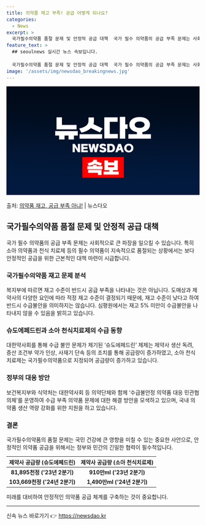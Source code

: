 ```yaml
---
title: 의약품 재고 부족! 공급 어떻게 되나요?
categories:
  - News
excerpt: >
  국가필수의약품 품절 문제 및 안정적 공급 대책  국가 필수 의약품의 공급 부족 문제는 사회적으로 큰 파장을 …
feature_text: >
  ## seoulnews 실시간 뉴스 속보입니다.

  국가필수의약품 품절 문제 및 안정적 공급 대책  국가 필수 의약품의 공급 부족 문제는 사회적으로 큰 파장을 …
image: '/assets/img/newsdao_breakingnews.jpg'
---
```


![뉴스다오 속보](/assets/img/newsdao_breakingnews.jpg)

<p>출처: <a href="https://newsdao.kr/4681" rel="dofollow">의약품 재고, 공급 부족 아냐!</a> | 뉴스다오</p>

<h2 data-ke-size="size26">국가필수의약품 품절 문제 및 안정적 공급 대책</h2>
<p data-ke-size="size16">국가 필수 의약품의 공급 부족 문제는 사회적으로 큰 파장을 일으킬 수 있습니다. 특히 소아 의약품과 천식 치료제 등의 필수 의약품이 지속적으로 품절되는 상황에서는 보다 안정적인 공급을 위한 근본적인 대책 마련이 시급합니다.</p>

<h3>국가필수의약품 재고 문제 분석</h3>
<p data-ke-size="size16">복지부에 따르면 재고 수준이 반드시 공급 부족을 나타내는 것은 아닙니다. 도매상과 제약사의 다양한 요인에 따라 적정 재고 수준이 결정되기 때문에, 재고 수준이 낮다고 하여 반드시 수급불안을 의미하지는 않습니다. 심평원에서는 재고 5% 미만이 수급불안을 나타내지 않을 수 있음을 밝히고 있습니다.</p>

<h3>슈도에페드린과 소아 천식치료제의 수급 동향</h3>
<p data-ke-size="size16">대한약사회를 통해 수급 불안 문제가 제기된 ‘슈도에페드린’ 제제는 제약사 생산 독려, 증산 조건부 약가 인상, 사재기 단속 등의 조치를 통해 공급량이 증가하였고, 소아 천식치료제는 국가필수의약품으로 지정되어 공급량이 증가하고 있습니다.</p>

<h3>정부의 대응 방안</h3>
<p data-ke-size="size16">보건복지부와 식약처는 대한약사회 등 의약단체와 함께 ‘수급불안정 의약품 대응 민관협의체’를 운영하여 수급 부족 의약품 문제에 대한 해결 방안을 모색하고 있으며, 국내 의약품 생산 역량 강화를 위한 지원을 하고 있습니다.</p>

<h3>결론</h3>
<p data-ke-size="size16">국가필수의약품의 품절 문제는 국민 건강에 큰 영향을 미칠 수 있는 중요한 사안으로, 안정적인 의약품 공급을 위해서는 정부와 민간의 긴밀한 협력이 필수적입니다.</p>

<table>
	<thead>
		<tr>
			<th>제약사 공급량 (슈도에페드린)</th>
			<th>제약사 공급량 (소아 천식치료제)</th>
		</tr>
	</thead>
	<tbody>
		<tr>
			<td style="text-align: center; height: 17px;"><b>81,895천정 ('23년 2분기)</b></td>
			<td style="text-align: center; height: 17px;"><b>910만ml ('23년 2분기)</b></td>
		</tr>
		<tr>
			<td style="text-align: center; height: 17px;"><b>103,669천정 ('24년 2분기)</b></td>
			<td style="text-align: center; height: 17px;"><b>1,490만ml ('24년 2분기)</b></td>
		</tr>
	</tbody>
</table>

<p data-ke-size="size16">미래를 대비하여 안정적인 의약품 공급 체계를 구축하는 것이 중요합니다.</p>

<hr>

<p data-ke-size="size16"></p> 

신속 뉴스 바로가기 👉 <a href="https://newsdao.kr" rel="dofollow">https://newsdao.kr</a>


